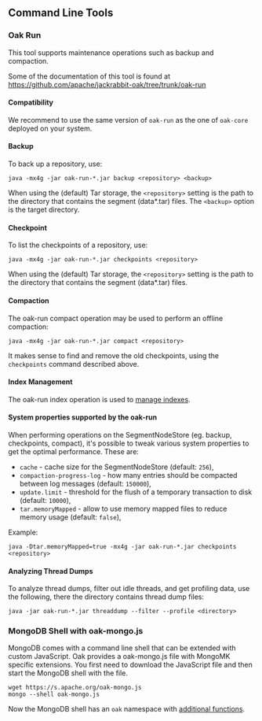 <!--
   Licensed to the Apache Software Foundation (ASF) under one or more
   contributor license agreements.  See the NOTICE file distributed with
   this work for additional information regarding copyright ownership.
   The ASF licenses this file to You under the Apache License, Version 2.0
   (the "License"); you may not use this file except in compliance with
   the License.  You may obtain a copy of the License at

       http://www.apache.org/licenses/LICENSE-2.0

   Unless required by applicable law or agreed to in writing, software
   distributed under the License is distributed on an "AS IS" BASIS,
   WITHOUT WARRANTIES OR CONDITIONS OF ANY KIND, either express or implied.
   See the License for the specific language governing permissions and
   limitations under the License.
  -->

## Command Line Tools

### Oak Run

This tool supports maintenance operations such as backup and compaction.

Some of the documentation of this tool is found at
https://github.com/apache/jackrabbit-oak/tree/trunk/oak-run

#### Compatibility

We recommend to use the same version of `oak-run` as the one of `oak-core`
deployed on your system.

#### Backup

To back up a repository, use:

    java -mx4g -jar oak-run-*.jar backup <repository> <backup>

When using the (default) Tar storage, the `<repository>` setting is the path to the directory
that contains the segment  (data*.tar) files.
The `<backup>` option is the target directory.

#### Checkpoint

To list the checkpoints of a repository, use:

    java -mx4g -jar oak-run-*.jar checkpoints <repository>

When using the (default) Tar storage, the `<repository>` setting is the path to the directory
that contains the segment  (data*.tar) files.

#### Compaction

The oak-run compact operation may be used to perform an offline compaction:

    java -mx4g -jar oak-run-*.jar compact <repository>

It makes sense to find and remove the old checkpoints, using the `checkpoints`
command described above.

#### Index Management

The oak-run index operation is used to [manage indexes](./query/index-management.html).

#### System properties supported by the oak-run

When performing operations on the SegmentNodeStore (eg. backup, checkpoints, compact), it's
possible to tweak various system properties to get the optimal performance. These are:

* `cache` - cache size for the SegmentNodeStore (default: `256`),
* `compaction-progress-log` - how many entries should be compacted between log messages (default: `150000`),
* `update.limit` - threshold for the flush of a temporary transaction to disk (default: `10000`),
* `tar.memoryMapped` - allow to use memory mapped files to reduce memory usage (default: `false`),

Example:

    java -Dtar.memoryMapped=true -mx4g -jar oak-run-*.jar checkpoints <repository>

#### Analyzing Thread Dumps ####

To analyze thread dumps, filter out idle threads, and get profiling data, use the following, there the directory contains thread dump files:

    java -jar oak-run-*.jar threaddump --filter --profile <directory>


### MongoDB Shell with oak-mongo.js

MongoDB comes with a command line shell that can be extended with custom
JavaScript. Oak provides a oak-mongo.js file with MongoMK specific extensions.
You first need to download the JavaScript file and then start the MongoDB shell
with the file.

    wget https://s.apache.org/oak-mongo.js
    mongo --shell oak-mongo.js

Now the MongoDB shell has an `oak` namespace with [additional functions](oak-mongo-js/oak.html).
